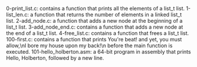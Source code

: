 0-print_list.c: contains a function that prints all the elements of a list_t list.
1-list_len.c:  a function that returns the number of elements in a linked list_t list.
2-add_node.c: a function that adds a new node at the beginning of a list_t list.
3-add_node_end.c: contains a function that adds a new node at the end of a list_t list.
4-free_list.c: contains a function that frees a list_t list.
100-first.c: contains a function that prints You're beat! and yet, you must allow,\nI bore my house upon my back!\n before the main function is executed.
101-hello_holberton.asm: a 64-bit program in assembly that prints Hello, Holberton, followed by a new line.

